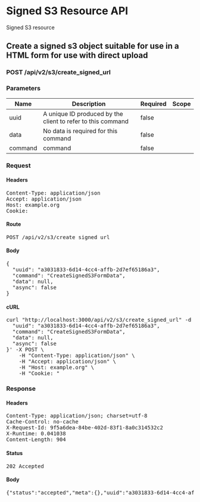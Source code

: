 # Signed S3 Resource API

Signed S3 resource

## Create a signed s3 object suitable for use in a HTML form for use with direct upload

### POST /api/v2/s3/create_signed_url

### Parameters

| Name | Description | Required | Scope |
|------|-------------|----------|-------|
| uuid | A unique ID produced by the client to refer to this command | false |  |
| data | No data is required for this command | false |  |
| command |  command | false |  |

### Request

#### Headers

<pre>Content-Type: application/json
Accept: application/json
Host: example.org
Cookie: </pre>

#### Route

<pre>POST /api/v2/s3/create_signed_url</pre>

#### Body

<pre>{
  "uuid": "a3031833-6d14-4cc4-affb-2d7ef65186a3",
  "command": "CreateSignedS3FormData",
  "data": null,
  "async": false
}</pre>

#### cURL

<pre class="request">curl &quot;http://localhost:3000/api/v2/s3/create_signed_url&quot; -d &#39;{
  &quot;uuid&quot;: &quot;a3031833-6d14-4cc4-affb-2d7ef65186a3&quot;,
  &quot;command&quot;: &quot;CreateSignedS3FormData&quot;,
  &quot;data&quot;: null,
  &quot;async&quot;: false
}&#39; -X POST \
	-H &quot;Content-Type: application/json&quot; \
	-H &quot;Accept: application/json&quot; \
	-H &quot;Host: example.org&quot; \
	-H &quot;Cookie: &quot;</pre>

### Response

#### Headers

<pre>Content-Type: application/json; charset=utf-8
Cache-Control: no-cache
X-Request-Id: 9f5a6dea-84be-402d-83f1-8a0c314532c2
X-Runtime: 0.041038
Content-Length: 904</pre>

#### Status

<pre>202 Accepted</pre>

#### Body

<pre>{"status":"accepted","meta":{},"uuid":"a3031833-6d14-4cc4-affb-2d7ef65186a3","data":{"fields":{"key":"direct_uploads/3e8fd0ba-70e1-44b7-94ce-52c6f76a738b","success_action_status":"201","policy":"eyJleHBpcmF0aW9uIjoiMjAxOS0wMi0xM1QwMDoxNTo1OFoiLCJjb25kaXRpb25zIjpbeyJidWNrZXQiOiJldGFwaWRpcmVjdGJ1Y2tldHRlc3QifSx7ImtleSI6ImRpcmVjdF91cGxvYWRzLzNlOGZkMGJhLTcwZTEtNDRiNy05NGNlLTUyYzZmNzZhNzM4YiJ9LHsic3VjY2Vzc19hY3Rpb25fc3RhdHVzIjoiMjAxIn0seyJ4LWFtei1jcmVkZW50aWFsIjoiYWNjZXNzS2V5MS8yMDE5MDIxMi91cy1lYXN0LTEvczMvYXdzNF9yZXF1ZXN0In0seyJ4LWFtei1hbGdvcml0aG0iOiJBV1M0LUhNQUMtU0hBMjU2In0seyJ4LWFtei1kYXRlIjoiMjAxOTAyMTJUMjMxNTU4WiJ9XX0=","x-amz-credential":"accessKey1/20190212/us-east-1/s3/aws4_request","x-amz-algorithm":"AWS4-HMAC-SHA256","x-amz-date":"20190212T231558Z","x-amz-signature":"c93e89cde998f63dd3cf4af97fad6ff3f657415cb0ec3273afe3757284aa04c4"},"url":"http://localhost:9000/etapidirectbuckettest"}}</pre>
